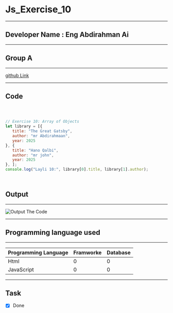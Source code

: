 
 # Js_Exercise_10
 
 ***
 
 ## Developer Name : Eng Abdirahman Ai
 
 ***
 
 ## Group A
 
 ***
 [github Link](https://github.com/engai2025/All-js)
 
 ***
 
 ## Code
 
 ~~~ Javascript
 


// Exercise 10: Array of Objects
let library = [{
    title: "The Great Gatsby",
    author: "mr Abdirahmaan",
    year: 2025
}, {
    title: "Hano Qalbi",
    author: "mr john",
    year: 2025
}, ];
console.log("Layli 10:", library[0].title, library[1].author);


 
 
 ~~~
 
 
  
 
 ## Output
 
 ***
 ![Output The Code](../../All-js/10-Exercise/Assets/Capture.PNG)
 ***
 
  
 
 ## Programming language used
 
 ***
 
 |Programming Language |Framworke | Database
 |:-------------------|:----------|:--------
 |Html                |0          |0
 |JavaScript          |0          |0
 
 ***
 
 ## Task
 
 - [x] Done
 